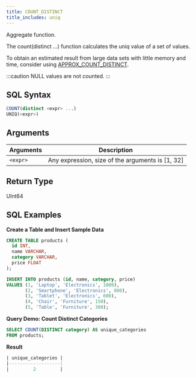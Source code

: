 ```yaml
---
title: COUNT_DISTINCT
title_includes: uniq
---
```


Aggregate function.

The count(distinct ...) function calculates the uniq value of a set of values.

To obtain an estimated result from large data sets with little memory and time, consider using [APPROX_COUNT_DISTINCT](aggregate-approx-count-distinct.md).

:::caution
 NULL values are not counted.
:::

## SQL Syntax

```sql
COUNT(distinct <expr> ...)
UNIQ(<expr>)
```

## Arguments

| Arguments | Description                                      |
|-----------|--------------------------------------------------|
| `<expr>`  | Any expression, size of the arguments is [1, 32] |

## Return Type

UInt64

## SQL Examples

**Create a Table and Insert Sample Data**
```sql
CREATE TABLE products (
  id INT,
  name VARCHAR,
  category VARCHAR,
  price FLOAT
);

INSERT INTO products (id, name, category, price)
VALUES (1, 'Laptop', 'Electronics', 1000),
       (2, 'Smartphone', 'Electronics', 800),
       (3, 'Tablet', 'Electronics', 600),
       (4, 'Chair', 'Furniture', 150),
       (5, 'Table', 'Furniture', 300);
```

**Query Demo: Count Distinct Categories**

```sql
SELECT COUNT(DISTINCT category) AS unique_categories
FROM products;
```

**Result**
```sql
| unique_categories |
|-------------------|
|         2         |
```